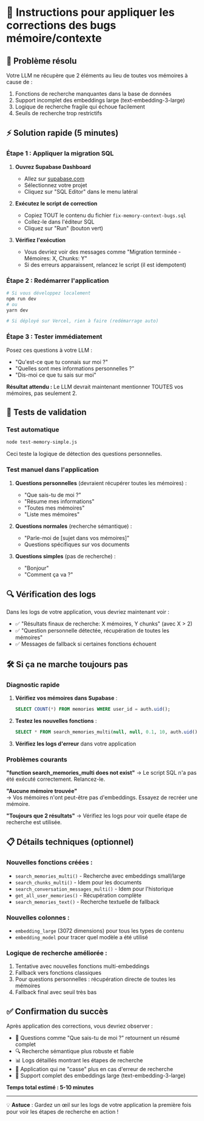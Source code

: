 # 🔧 Instructions pour appliquer les corrections des bugs mémoire/contexte

## 🚨 Problème résolu

Votre LLM ne récupère que 2 éléments au lieu de toutes vos mémoires à cause de :
1. Fonctions de recherche manquantes dans la base de données
2. Support incomplet des embeddings large (text-embedding-3-large)
3. Logique de recherche fragile qui échoue facilement
4. Seuils de recherche trop restrictifs

## ⚡ Solution rapide (5 minutes)

### Étape 1 : Appliquer la migration SQL

1. **Ouvrez Supabase Dashboard**
   - Allez sur [supabase.com](https://supabase.com)
   - Sélectionnez votre projet
   - Cliquez sur "SQL Editor" dans le menu latéral

2. **Exécutez le script de correction**
   - Copiez TOUT le contenu du fichier `fix-memory-context-bugs.sql`
   - Collez-le dans l'éditeur SQL
   - Cliquez sur "Run" (bouton vert)

3. **Vérifiez l'exécution**
   - Vous devriez voir des messages comme "Migration terminée - Mémoires: X, Chunks: Y"
   - Si des erreurs apparaissent, relancez le script (il est idempotent)

### Étape 2 : Redémarrer l'application

```bash
# Si vous développez localement
npm run dev
# ou
yarn dev

# Si déployé sur Vercel, rien à faire (redémarrage auto)
```

### Étape 3 : Tester immédiatement

Posez ces questions à votre LLM :
- "Qu'est-ce que tu connais sur moi ?"
- "Quelles sont mes informations personnelles ?"
- "Dis-moi ce que tu sais sur moi"

**Résultat attendu :** Le LLM devrait maintenant mentionner TOUTES vos mémoires, pas seulement 2.

## 🧪 Tests de validation

### Test automatique

```bash
node test-memory-simple.js
```

Ceci teste la logique de détection des questions personnelles.

### Test manuel dans l'application

1. **Questions personnelles** (devraient récupérer toutes les mémoires) :
   - "Que sais-tu de moi ?"
   - "Résume mes informations"
   - "Toutes mes mémoires"
   - "Liste mes mémoires"

2. **Questions normales** (recherche sémantique) :
   - "Parle-moi de [sujet dans vos mémoires]"
   - Questions spécifiques sur vos documents

3. **Questions simples** (pas de recherche) :
   - "Bonjour"
   - "Comment ça va ?"

## 🔍 Vérification des logs

Dans les logs de votre application, vous devriez maintenant voir :
- ✅ "Résultats finaux de recherche: X mémoires, Y chunks" (avec X > 2)
- ✅ "Question personnelle détectée, récupération de toutes les mémoires"
- ✅ Messages de fallback si certaines fonctions échouent

## 🛠️ Si ça ne marche toujours pas

### Diagnostic rapide

1. **Vérifiez vos mémoires dans Supabase** :
   ```sql
   SELECT COUNT(*) FROM memories WHERE user_id = auth.uid();
   ```

2. **Testez les nouvelles fonctions** :
   ```sql
   SELECT * FROM search_memories_multi(null, null, 0.1, 10, auth.uid());
   ```

3. **Vérifiez les logs d'erreur** dans votre application

### Problèmes courants

**"function search_memories_multi does not exist"**
→ Le script SQL n'a pas été exécuté correctement. Relancez-le.

**"Aucune mémoire trouvée"**  
→ Vos mémoires n'ont peut-être pas d'embeddings. Essayez de recréer une mémoire.

**"Toujours que 2 résultats"**
→ Vérifiez les logs pour voir quelle étape de recherche est utilisée.

## 📋 Détails techniques (optionnel)

### Nouvelles fonctions créées :
- `search_memories_multi()` - Recherche avec embeddings small/large
- `search_chunks_multi()` - Idem pour les documents  
- `search_conversation_messages_multi()` - Idem pour l'historique
- `get_all_user_memories()` - Récupération complète
- `search_memories_text()` - Recherche textuelle de fallback

### Nouvelles colonnes :
- `embedding_large` (3072 dimensions) pour tous les types de contenu
- `embedding_model` pour tracer quel modèle a été utilisé

### Logique de recherche améliorée :
1. Tentative avec nouvelles fonctions multi-embeddings
2. Fallback vers fonctions classiques
3. Pour questions personnelles : récupération directe de toutes les mémoires
4. Fallback final avec seuil très bas

## ✅ Confirmation du succès

Après application des corrections, vous devriez observer :
- 🎯 Questions comme "Que sais-tu de moi ?" retournent un résumé complet
- 🔍 Recherche sémantique plus robuste et fiable
- 📊 Logs détaillés montrant les étapes de recherche
- 💪 Application qui ne "casse" plus en cas d'erreur de recherche
- 🚀 Support complet des embeddings large (text-embedding-3-large)

**Temps total estimé : 5-10 minutes**

---

💡 **Astuce** : Gardez un œil sur les logs de votre application la première fois pour voir les étapes de recherche en action !
